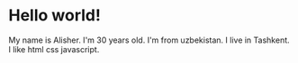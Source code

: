 # Hello world!
My name is Alisher. I'm 30 years old. I'm from uzbekistan.
I live in Tashkent. I like html css javascript.
